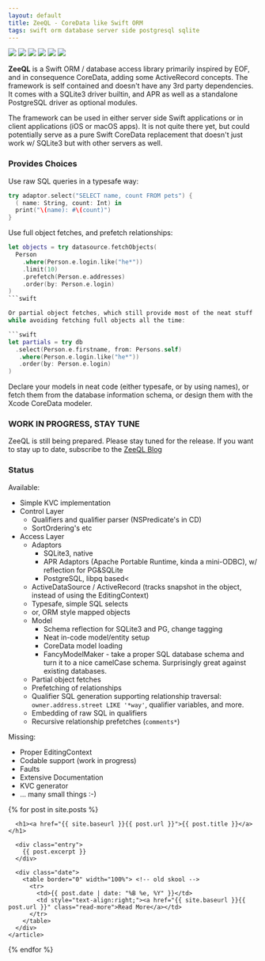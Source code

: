 ```yaml
---
layout: default
title: ZeeQL - CoreData like Swift ORM
tags: swift orm database server side postgresql sqlite
---
```


<p>
  <img src="https://img.shields.io/badge/swift-3-blue.svg" />
  <img src="https://img.shields.io/badge/swift-4-blue.svg" />
  <img src="https://img.shields.io/badge/os-macOS-green.svg?style=flat" />
  <img src="https://img.shields.io/badge/os-iOS-green.svg?style=flat" />
  <img src="https://img.shields.io/badge/os-tuxOS-green.svg?style=flat" />
  <img src="https://travis-ci.org/ZeeQL/ZeeQL3.svg?branch=master" />
</p>

**ZeeQL**
is a Swift ORM / database access library primarily inspired by EOF, 
and in consequence CoreData, adding some ActiveRecord concepts.
The framework is self contained and doesn't have any 3rd party dependencies.
It comes with a SQLite3 driver builtin,
and APR as well as a standalone PostgreSQL driver as optional modules.

The framework can be used in either server side Swift applications or
in client applications (iOS or macOS apps).
It is not quite there yet, but could potentially serve as a pure Swift
CoreData replacement that doesn't just work w/ SQLite3 but with other
servers as well.

### Provides Choices

Use raw SQL queries in a typesafe way:

```swift
try adaptor.select("SELECT name, count FROM pets") {
  ( name: String, count: Int) in
  print("\(name): #\(count)")
}
```

Use full object fetches, and prefetch relationships:

```swift
let objects = try datasource.fetchObjects(
  Person
    .where(Person.e.login.like("he*"))
    .limit(10)
    .prefetch(Person.e.addresses)
    .order(by: Person.e.login)
)
```swift

Or partial object fetches, which still provide most of the neat stuff
while avoiding fetching full objects all the time:

```swift
let partials = try db
  .select(Person.e.firstname, from: Persons.self)
   .where(Person.e.login.like("he*"))
   .order(by: Person.e.login)
)
```

Declare your models in neat code (either typesafe, or by using names),
or fetch them from the database information schema,
or design them with the Xcode CoreData modeler.
  
### WORK IN PROGRESS, STAY TUNE

ZeeQL is still being prepared. Please stay tuned for the release.
If you want to stay up to date, subscribe to the
[ZeeQL Blog](/blog/)

### Status

Available:

- Simple KVC implementation
- Control Layer
  - Qualifiers and qualifier parser (NSPredicate's in CD)
  - SortOrdering's etc
- Access Layer
  - Adaptors
    - SQLite3, native
    - APR Adaptors (Apache Portable Runtime, kinda a mini-ODBC),
      w/ reflection for PG&amp;SQLite
    - PostgreSQL, libpq based<
  - ActiveDataSource / ActiveRecord
          (tracks snapshot in the object, instead of using the EditingContext)
  - Typesafe, simple SQL selects
  - or, ORM style mapped objects
  - Model
    - Schema reflection for SQLite3 and PG, change tagging
    - Neat in-code model/entity setup
    - CoreData model loading
    - FancyModelMaker - take a proper SQL database schema and turn it to a
      nice camelCase schema.
      Surprisingly great against existing databases.
  - Partial object fetches
  - Prefetching of relationships
  - Qualifier SQL generation supporting relationship traversal:
    `owner.address.street LIKE '*way'`,
     qualifier variables, and more.
  - Embedding of raw SQL in qualifiers
  - Recursive relationship prefetches (`comments*`)

Missing:

- Proper EditingContext
- Codable support (work in progress)
- Faults
- Extensive Documentation
- KVC generator
- ... many small things :-)

<div class="posts">
  {% for post in site.posts %}
    <article class="post">

      <h1><a href="{{ site.baseurl }}{{ post.url }}">{{ post.title }}</a></h1>

      <div class="entry">
        {{ post.excerpt }}
      </div>
      
      <div class="date">
        <table border="0" width="100%"> <!-- old skool -->
          <tr>
            <td>{{ post.date | date: "%B %e, %Y" }}</td>
            <td style="text-align:right;"><a href="{{ site.baseurl }}{{ post.url }}" class="read-more">Read More</a></td>
          </tr>
        </table>
      </div>
    </article>
  {% endfor %}
</div>
